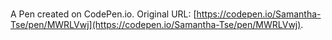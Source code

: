 # 

A Pen created on CodePen.io. Original URL: [https://codepen.io/Samantha-Tse/pen/MWRLVwj](https://codepen.io/Samantha-Tse/pen/MWRLVwj).

